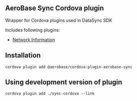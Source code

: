 ## AeroBase Sync Cordova plugin

Wrapper for Cordova plugins used in DataSync SDK

Includes following plugins:
- [Network Information](https://github.com/apache/cordova-plugin-network-information/)

## Installation

```
cordova plugin add @aerobase/cordova-plugin-aerobase-sync
```

## Using development version of plugin

```
cordova plugin add ./sync-cordova --link
```
